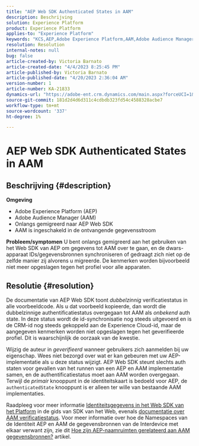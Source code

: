 ```yaml
---
title: "AEP Web SDK Authenticated States in AAM"
description: Beschrijving
solution: Experience Platform
product: Experience Platform
applies-to: "Experience Platform"
keywords: "KCS,AEP,Adobe Experience Platform,AAM,Adobe Audience Manager,authenticate state,identity map,Web SDK,Troubleshooting"
resolution: Resolution
internal-notes: null
bug: false
article-created-by: Victoria Barnato
article-created-date: "4/4/2023 8:25:45 PM"
article-published-by: Victoria Barnato
article-published-date: "4/20/2023 2:36:04 AM"
version-number: 1
article-number: KA-21833
dynamics-url: "https://adobe-ent.crm.dynamics.com/main.aspx?forceUCI=1&pagetype=entityrecord&etn=knowledgearticle&id=9d5663da-26d3-ed11-a7c7-6045bd006b25"
source-git-commit: 181d2d4d6d311c4cdbdb323fd54c4588328acbe7
workflow-type: tm+mt
source-wordcount: '337'
ht-degree: 1%

---
```


# AEP Web SDK Authenticated States in AAM

## Beschrijving {#description}

<b>Omgeving</b>
- Adobe Experience Platform (AEP)
- Adobe Audience Manager (AAM)
- Onlangs gemigreerd naar AEP Web SDK
- AAM is ingeschakeld in de ontvangende gegevensstroom

<b>Probleem/symptomen</b>
U bent onlangs gemigreerd aan het gebruiken van het Web SDK van AEP om gegevens tot AAM over te gaan, en de dwars-apparaat IDs/gegevensbronnen synchroniseren of gedraagt zich niet op de zelfde manier zij alvorens u migreerde. De kenmerken worden bijvoorbeeld niet meer opgeslagen tegen het profiel voor alle apparaten.


## Resolutie {#resolution}


De documentatie van AEP Web SDK toont *dubbelzinnig* verificatiestatus in alle voorbeeldcode.
Als u dat voorbeeld kopieerde, dan wordt die dubbelzinnige authentificatiestatus overgegaan tot AAM als *onbekend* auth state.
In deze status wordt de id-synchronisatie nog steeds uitgevoerd en is de CRM-id nog steeds gekoppeld aan de Experience Cloud-id, maar de aangegeven kenmerken worden niet opgeslagen tegen het geverifieerde profiel. Dit is waarschijnlijk de oorzaak van de kwestie.

Wijzig de auteur in *geverifieerd* wanneer gebruikers zich aanmelden bij uw eigenschap.
Wees niet bezorgd over wat er kan gebeuren met uw AEP-implementatie als u deze status wijzigt.
AEP Web SDK steunt slechts auth staten voor gevallen van het runnen van een AEP en AAM implementatie samen, en de authentificatiestatus moet aan AAM worden overgegaan.
Terwijl de *primair* knooppunt in de identiteitskaart is bedoeld voor AEP, de `authenticatedState` knooppunt is er alleen ter wille van bestaande AAM implementaties.

Raadpleeg voor meer informatie [Identiteitsgegevens in het Web SDK van het Platform](https://experienceleague.adobe.com/docs/experience-platform/edge/identity/overview.html) in de gids van SDK van het Web, evenals [documentatie over AAM verificatiestatus](https://experienceleague.adobe.com/docs/id-service/using/reference/authenticated-state.html?lang=en).
Voor meer informatie over hoe de Namespaces van de Identiteit AEP en AAM de gegevensbronnen van de Interdevice met elkaar verwant zijn, zie dit [Hoe zijn AEP-naamruimten gerelateerd aan AAM gegevensbronnen?](https://experienceleague.adobe.com/docs/experience-cloud-kcs/kbarticles/KA-21305.html) artikel.


